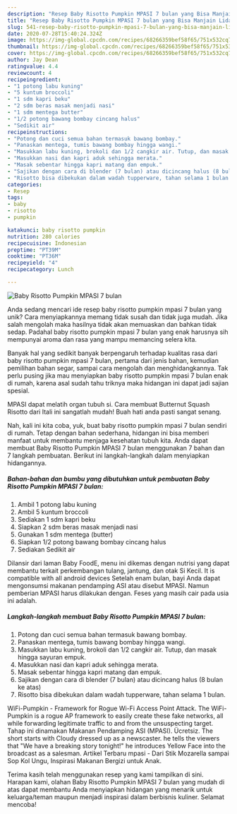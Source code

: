 ```yaml
---
description: "Resep Baby Risotto Pumpkin MPASI 7 bulan yang Bisa Manjain Lidah"
title: "Resep Baby Risotto Pumpkin MPASI 7 bulan yang Bisa Manjain Lidah"
slug: 541-resep-baby-risotto-pumpkin-mpasi-7-bulan-yang-bisa-manjain-lidah
date: 2020-07-28T15:40:24.324Z
image: https://img-global.cpcdn.com/recipes/68266359bef58f65/751x532cq70/baby-risotto-pumpkin-mpasi-7-bulan-foto-resep-utama.jpg
thumbnail: https://img-global.cpcdn.com/recipes/68266359bef58f65/751x532cq70/baby-risotto-pumpkin-mpasi-7-bulan-foto-resep-utama.jpg
cover: https://img-global.cpcdn.com/recipes/68266359bef58f65/751x532cq70/baby-risotto-pumpkin-mpasi-7-bulan-foto-resep-utama.jpg
author: Jay Dean
ratingvalue: 4.4
reviewcount: 4
recipeingredient:
- "1 potong labu kuning"
- "5 kuntum broccoli"
- "1 sdm kapri beku"
- "2 sdm beras masak menjadi nasi"
- "1 sdm mentega butter"
- "1/2 potong bawang bombay cincang halus"
- "Sedikit air"
recipeinstructions:
- "Potong dan cuci semua bahan termasuk bawang bombay."
- "Panaskan mentega, tumis bawang bombay hingga wangi."
- "Masukkan labu kuning, brokoli dan 1/2 cangkir air. Tutup, dan masak hingga sayuran empuk."
- "Masukkan nasi dan kapri aduk sehingga merata."
- "Masak sebentar hingga kapri matang dan empuk."
- "Sajikan dengan cara di blender (7 bulan) atau dicincang halus (8 bulan ke atas)"
- "Risotto bisa dibekukan dalam wadah tupperware, tahan selama 1 bulan."
categories:
- Resep
tags:
- baby
- risotto
- pumpkin

katakunci: baby risotto pumpkin 
nutrition: 280 calories
recipecuisine: Indonesian
preptime: "PT39M"
cooktime: "PT36M"
recipeyield: "4"
recipecategory: Lunch

---
```



![Baby Risotto Pumpkin MPASI 7 bulan](https://img-global.cpcdn.com/recipes/68266359bef58f65/751x532cq70/baby-risotto-pumpkin-mpasi-7-bulan-foto-resep-utama.jpg)

Anda sedang mencari ide resep baby risotto pumpkin mpasi 7 bulan yang unik? Cara menyiapkannya memang tidak susah dan tidak juga mudah. Jika salah mengolah maka hasilnya tidak akan memuaskan dan bahkan tidak sedap. Padahal baby risotto pumpkin mpasi 7 bulan yang enak harusnya sih mempunyai aroma dan rasa yang mampu memancing selera kita.

Banyak hal yang sedikit banyak berpengaruh terhadap kualitas rasa dari baby risotto pumpkin mpasi 7 bulan, pertama dari jenis bahan, kemudian pemilihan bahan segar, sampai cara mengolah dan menghidangkannya. Tak perlu pusing jika mau menyiapkan baby risotto pumpkin mpasi 7 bulan enak di rumah, karena asal sudah tahu triknya maka hidangan ini dapat jadi sajian spesial.

MPASI dapat melatih organ tubuh si. Cara membuat Butternut Squash Risotto dari Itali ini sangatlah mudah! Buah hati anda pasti sangat senang.


Nah, kali ini kita coba, yuk, buat baby risotto pumpkin mpasi 7 bulan sendiri di rumah. Tetap dengan bahan sederhana, hidangan ini bisa memberi manfaat untuk membantu menjaga kesehatan tubuh kita. Anda dapat membuat Baby Risotto Pumpkin MPASI 7 bulan menggunakan 7 bahan dan 7 langkah pembuatan. Berikut ini langkah-langkah dalam menyiapkan hidangannya.

<!--inarticleads1-->

##### Bahan-bahan dan bumbu yang dibutuhkan untuk pembuatan Baby Risotto Pumpkin MPASI 7 bulan:

1. Ambil 1 potong labu kuning
1. Ambil 5 kuntum broccoli
1. Sediakan 1 sdm kapri beku
1. Siapkan 2 sdm beras masak menjadi nasi
1. Gunakan 1 sdm mentega (butter)
1. Siapkan 1/2 potong bawang bombay cincang halus
1. Sediakan Sedikit air


Dilansir dari laman Baby FoodE, menu ini dikemas dengan nutrisi yang dapat membantu terkait perkembangan tulang, jantung, dan otak Si Kecil. It is compatible with all android devices Setelah enam bulan, bayi Anda dapat mengonsumsi makanan pendamping ASI atau disebut MPASI. Namun pemberian MPASI harus dilakukan dengan. Feses yang masih cair pada usia ini adalah. 

<!--inarticleads2-->

##### Langkah-langkah membuat Baby Risotto Pumpkin MPASI 7 bulan:

1. Potong dan cuci semua bahan termasuk bawang bombay.
1. Panaskan mentega, tumis bawang bombay hingga wangi.
1. Masukkan labu kuning, brokoli dan 1/2 cangkir air. Tutup, dan masak hingga sayuran empuk.
1. Masukkan nasi dan kapri aduk sehingga merata.
1. Masak sebentar hingga kapri matang dan empuk.
1. Sajikan dengan cara di blender (7 bulan) atau dicincang halus (8 bulan ke atas)
1. Risotto bisa dibekukan dalam wadah tupperware, tahan selama 1 bulan.


WiFi-Pumpkin - Framework for Rogue Wi-Fi Access Point Attack. The WiFi-Pumpkin is a rogue AP framework to easily create these fake networks, all while forwarding legitimate traffic to and from the unsuspecting target. Tahap ini dinamakan Makanan Pendamping ASI (MPASI). Ücretsiz. The short starts with Cloudy dressed up as a newscaster. he tells the viewers that &#34;We have a breaking story tonight!&#34; he introduces Yellow Face into the broadcast as a salesman. Artikel Terbaru mpasi - Dari Stik Mozarella sampai Sop Kol Ungu, Inspirasi Makanan Bergizi untuk Anak. 

Terima kasih telah menggunakan resep yang kami tampilkan di sini. Harapan kami, olahan Baby Risotto Pumpkin MPASI 7 bulan yang mudah di atas dapat membantu Anda menyiapkan hidangan yang menarik untuk keluarga/teman maupun menjadi inspirasi dalam berbisnis kuliner. Selamat mencoba!
